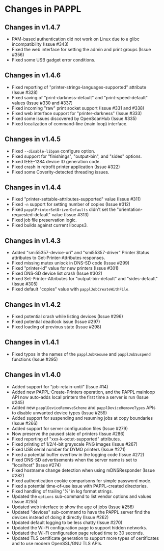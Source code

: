 Changes in PAPPL
================


Changes in v1.4.7
-----------------

- PAM-based authentication did not work on Linux due to a glibc incompatibility
  (Issue #343)
- Fixed the web interface for setting the admin and print groups (Issue #356)
- Fixed some USB gadget error conditions.


Changes in v1.4.6
-----------------

- Fixed reporting of "printer-strings-languages-supported" attribute
  (Issue #328)
- Fixed saving of "print-darkness-default" and "print-speed-default" values
  (Issue #330 and #337)
- Fixed incoming "raw" print socket support (Issue #331 and #338)
- Fixed web interface support for "printer-darkness" (Issue #333)
- Fixed some issues discovered by OpenScanHub (Issue #335)
- Fixed localization of command-line (main loop) interface.


Changes in v1.4.5
-----------------

- Fixed `--disable-libpam` configure option.
- Fixed support for "finishings", "output-bin", and "sides" options.
- Fixed IEEE-1284 device ID generation code.
- Fixed crash in retrofit printer application (Issue #322)
- Fixed some Coverity-detected threading issues.


Changes in v1.4.4
-----------------

- Fixed "printer-settable-attributes-supported" value (Issue #311)
- Fixed `-n` support for setting number of copies (Issue #312)
- Fixed `papplPrinterSetDriverDefaults` didn't set the
  "orientation-requested-default" value (Issue #313)
- Fixed job file preservation logic.
- Fixed builds against current libcups3.


Changes in v1.4.3
-----------------

- Added "smi55357-device-uri" and "smi55357-driver" Printer Status attributes
  to Get-Printer-Attributes responses.
- Fixed missing mutex unlock in DNS-SD code (Issue #299)
- Fixed "printer-id" value for new printers (Issue #301)
- Fixed DNS-SD device list crash (Issue #302)
- Fixed Set-Printer-Attributes for "output-bin-default" and "sides-default"
  (Issue #305)
- Fixed default "copies" value with `papplJobCreateWithFile`.


Changes in v1.4.2
-----------------

- Fixed potential crash while listing devices (Issue #296)
- Fixed potential deadlock issue (Issue #297)
- Fixed loading of previous state (Issue #298)


Changes in v1.4.1
-----------------

- Fixed typos in the names of the `papplJobResume` and `papplJobSuspend`
  functions (Issue #295)


Changes in v1.4.0
-----------------

- Added support for "job-retain-until" (Issue #14)
- Added new PAPPL-Create-Printers operation, and the PAPPL mainloop API now
  auto-adds local printers the first time a server is run (Issue #245)
- Added new `papplDeviceRemoveScheme` and `papplDeviceRemoveTypes` APIs to
  disable unwanted device types (Issue #259)
- Added support for suspending and resuming jobs at copy boundaries (Issue #266)
- Added support for server configuration files (Issue #279)
- Now preserve the paused state of printers (Issue #286)
- Fixed reporting of "xxx-k-octet-supported" attributes.
- Fixed printing of 1/2/4-bit grayscale PNG images (Issue #267)
- Fixed USB serial number for DYMO printers (Issue #271)
- Fixed a potential buffer overflow in the logging code (Issue #272)
- Fixed DNS-SD advertisements when the server name is set to "localhost"
  (Issue #274)
- Fixed hostname change detection when using mDNSResponder (Issue #282)
- Fixed authentication cookie comparisons for simple password mode.
- Fixed a potential time-of-use issue with PAPPL-created directories.
- Fixed handling of trailing '%' in log format strings.
- Updated the `options` sub-command to list vendor options and values
  (Issue #255)
- Updated web interface to show the age of jobs (Issue #256)
- Updated "devices" sub-command to have the PAPPL server find the devices
  instead of doing it directly (Issue #262)
- Updated default logging to be less chatty (Issue #270)
- Updated the Wi-Fi configuration page to support hidden networks.
- Updated the Wi-Fi configuration page reload time to 30 seconds.
- Updated TLS certificate generation to support more types of certificates and
  to use modern OpenSSL/GNU TLS APIs.
